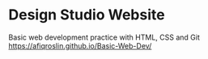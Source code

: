 # Design Studio Website
Basic web development practice with HTML, CSS and Git
https://afiqroslin.github.io/Basic-Web-Dev/
